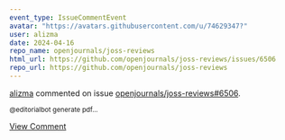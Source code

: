 ```yaml
---
event_type: IssueCommentEvent
avatar: "https://avatars.githubusercontent.com/u/74629347?"
user: alizma
date: 2024-04-16
repo_name: openjournals/joss-reviews
html_url: https://github.com/openjournals/joss-reviews/issues/6506
repo_url: https://github.com/openjournals/joss-reviews
---
```


<a href='https://github.com/alizma' target='_blank'>alizma</a> commented on issue <a href='https://github.com/openjournals/joss-reviews/issues/6506' target='_blank'>openjournals/joss-reviews#6506</a>.

<small>@editorialbot generate pdf...</small>

<a href='https://github.com/openjournals/joss-reviews/issues/6506' target='_blank'>View Comment</a>